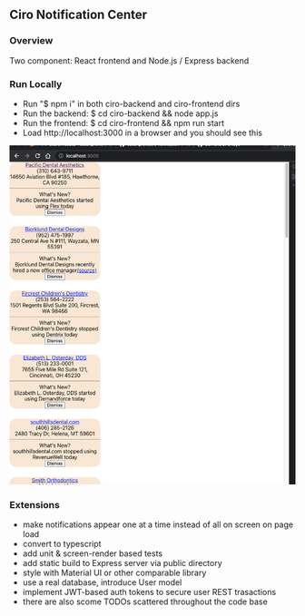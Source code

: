 ## Ciro Notification Center

### Overview
Two component: React frontend and Node.js / Express backend

### Run Locally
  - Run "$ npm i" in both ciro-backend and ciro-frontend dirs
  - Run the backend: $ cd ciro-backend && node app.js
  - Run the frontend: $ cd ciro-frontend && npm run start
  - Load http://localhost:3000 in a browser and you should see this

  ![Ciro Notification Center UI Screenshot](./UI-Screenshot.png)

### Extensions
  - make notifications appear one at a time instead of all on screen on page load
  - convert to typescript
  - add unit & screen-render based tests
  - add static build to Express server via public directory
  - style with Material UI or other comparable library
  - use a real database, introduce User model
  - implement JWT-based auth tokens to secure user REST trasactions
  - there are also scome TODOs scattered throughout the code base
